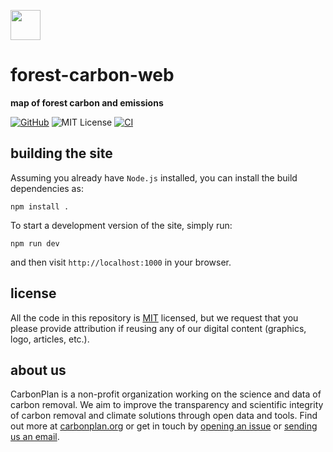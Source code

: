 <img
  src='https://carbonplan-assets.s3.amazonaws.com/monogram/dark-small.png'
  height='48'
/>

# forest-carbon-web

**map of forest carbon and emissions**

[![GitHub][github-badge]][github]
![MIT License][]
[![CI](https://github.com/carbonplan/forest-carbon-web/actions/workflows/main.yaml/badge.svg)](https://github.com/carbonplan/forest-carbon-web/actions/workflows/main.yaml)

[github]: https://github.com/carbonplan/forest-carbon-web
[github-badge]: https://flat.badgen.net/badge/-/github?icon=github&label
[mit license]: https://flat.badgen.net/badge/license/MIT/blue
## building the site

Assuming you already have `Node.js` installed, you can install the build dependencies as:

```shell
npm install .
```

To start a development version of the site, simply run:

```shell
npm run dev
```

and then visit `http://localhost:1000` in your browser.

## license

All the code in this repository is [MIT](https://choosealicense.com/licenses/mit/) licensed, but we request that you please provide attribution if reusing any of our digital content (graphics, logo, articles, etc.).

## about us

CarbonPlan is a non-profit organization working on the science and data of carbon removal. We aim to improve the transparency and scientific integrity of carbon removal and climate solutions through open data and tools. Find out more at [carbonplan.org](https://carbonplan.org/) or get in touch by [opening an issue](https://github.com/carbonplan/forest-carbon-web/issues/new) or [sending us an email](mailto:hello@carbonplan.org).
